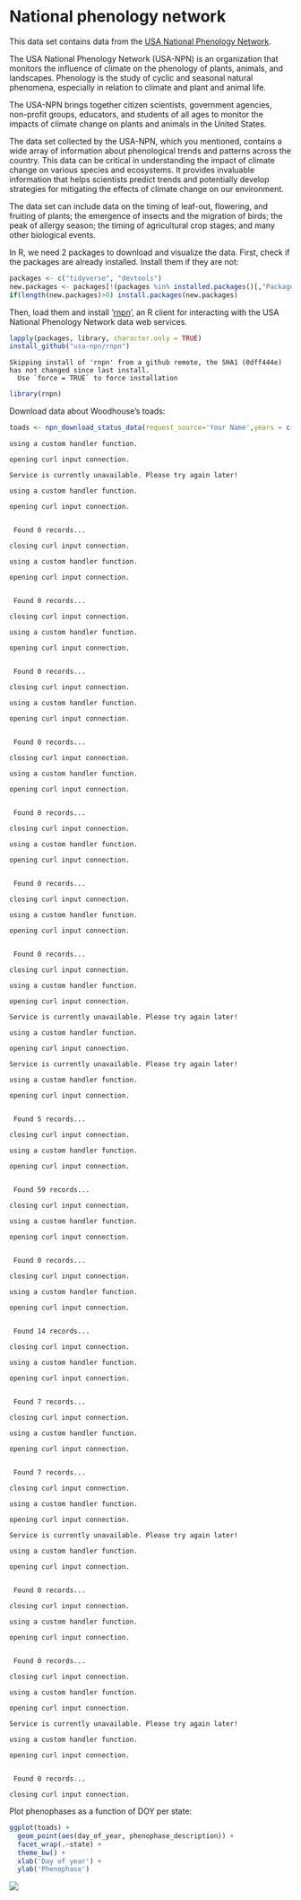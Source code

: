 National phenology network
================

This data set contains data from the [USA National Phenology
Network](https://www.usanpn.org/about).

The USA National Phenology Network (USA-NPN) is an organization that
monitors the influence of climate on the phenology of plants, animals,
and landscapes. Phenology is the study of cyclic and seasonal natural
phenomena, especially in relation to climate and plant and animal life.

The USA-NPN brings together citizen scientists, government agencies,
non-profit groups, educators, and students of all ages to monitor the
impacts of climate change on plants and animals in the United States.

The data set collected by the USA-NPN, which you mentioned, contains a
wide array of information about phenological trends and patterns across
the country. This data can be critical in understanding the impact of
climate change on various species and ecosystems. It provides invaluable
information that helps scientists predict trends and potentially develop
strategies for mitigating the effects of climate change on our
environment.

The data set can include data on the timing of leaf-out, flowering, and
fruiting of plants; the emergence of insects and the migration of birds;
the peak of allergy season; the timing of agricultural crop stages; and
many other biological events.

In R, we need 2 packages to download and visualize the data. First,
check if the packages are already installed. Install them if they are
not:

``` r
packages <- c("tidyverse", "devtools") 
new.packages <- packages[!(packages %in% installed.packages()[,"Package"])] 
if(length(new.packages)>0) install.packages(new.packages)
```

Then, load them and install
‘[rnpn](https://rdrr.io/cran/rnpn/f/README.md)’, an R client for
interacting with the USA National Phenology Network data web services.

``` r
lapply(packages, library, character.only = TRUE)
install_github("usa-npn/rnpn")
```

    Skipping install of 'rnpn' from a github remote, the SHA1 (0dff444e) has not changed since last install.
      Use `force = TRUE` to force installation

``` r
library(rnpn)
```

Download data about Woodhouse’s toads:

``` r
toads <- npn_download_status_data(request_source='Your Name',years = c(2000:2020), species_id=c(237))
```

    using a custom handler function.

    opening curl input connection.

    Service is currently unavailable. Please try again later!

    using a custom handler function.

    opening curl input connection.


     Found 0 records...

    closing curl input connection.

    using a custom handler function.

    opening curl input connection.


     Found 0 records...

    closing curl input connection.

    using a custom handler function.

    opening curl input connection.


     Found 0 records...

    closing curl input connection.

    using a custom handler function.

    opening curl input connection.


     Found 0 records...

    closing curl input connection.

    using a custom handler function.

    opening curl input connection.


     Found 0 records...

    closing curl input connection.

    using a custom handler function.

    opening curl input connection.


     Found 0 records...

    closing curl input connection.

    using a custom handler function.

    opening curl input connection.


     Found 0 records...

    closing curl input connection.

    using a custom handler function.

    opening curl input connection.

    Service is currently unavailable. Please try again later!

    using a custom handler function.

    opening curl input connection.

    Service is currently unavailable. Please try again later!

    using a custom handler function.

    opening curl input connection.


     Found 5 records...

    closing curl input connection.

    using a custom handler function.

    opening curl input connection.


     Found 59 records...

    closing curl input connection.

    using a custom handler function.

    opening curl input connection.


     Found 0 records...

    closing curl input connection.

    using a custom handler function.

    opening curl input connection.


     Found 14 records...

    closing curl input connection.

    using a custom handler function.

    opening curl input connection.


     Found 7 records...

    closing curl input connection.

    using a custom handler function.

    opening curl input connection.


     Found 7 records...

    closing curl input connection.

    using a custom handler function.

    opening curl input connection.

    Service is currently unavailable. Please try again later!

    using a custom handler function.

    opening curl input connection.


     Found 0 records...

    closing curl input connection.

    using a custom handler function.

    opening curl input connection.


     Found 0 records...

    closing curl input connection.

    using a custom handler function.

    opening curl input connection.

    Service is currently unavailable. Please try again later!

    using a custom handler function.

    opening curl input connection.


     Found 0 records...

    closing curl input connection.

Plot phenophases as a function of DOY per state:

``` r
ggplot(toads) +
  geom_point(aes(day_of_year, phenophase_description)) +
  facet_wrap(.~state) +
  theme_bw() +
  xlab('Day of year') +
  ylab('Phenophase')
```

![](Phenology_network_files/figure-gfm/unnamed-chunk-4-1.png)
